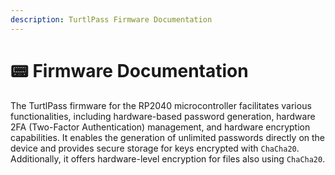 ```yaml
---
description: TurtlPass Firmware Documentation
---
```


# 📟 Firmware Documentation

The TurtlPass firmware for the RP2040 microcontroller facilitates various functionalities, including hardware-based password generation, hardware 2FA (Two-Factor Authentication) management, and hardware encryption capabilities. It enables the generation of unlimited passwords directly on the device and provides secure storage for keys encrypted with `ChaCha20`. Additionally, it offers hardware-level encryption for files also using `ChaCha20`.
